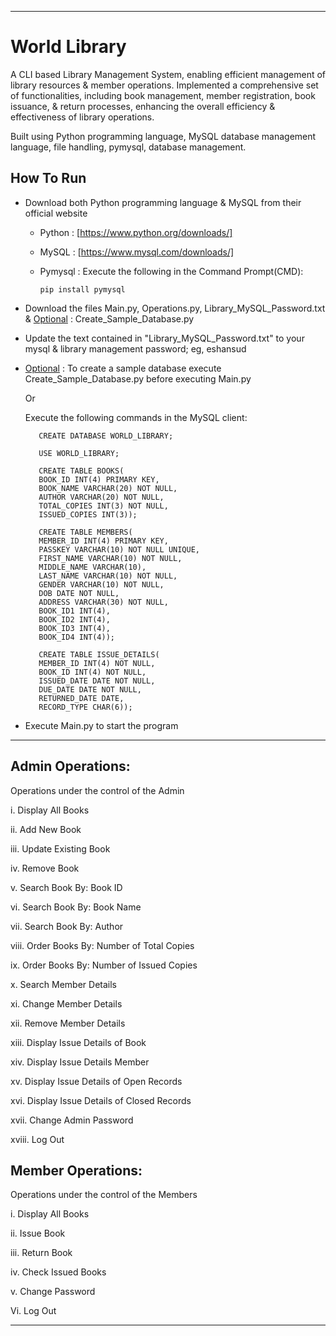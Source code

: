 ____________________________________________________________________________________________________________________________________________________________________________

# World Library


A CLI based Library Management System, enabling efficient management of library resources & member operations. Implemented a comprehensive set of functionalities, including book management, member registration, book issuance, & return processes, enhancing the overall efficiency & effectiveness of library operations.

Built using Python programming language, MySQL database management language, file handling, pymysql, database management.


## How To Run


- Download both Python programming language & MySQL from their official website

  - Python : [https://www.python.org/downloads/]

  - MySQL  : [https://www.mysql.com/downloads/]
    
  - Pymysql : Execute the following in the Command Prompt(CMD):
 
        pip install pymysql

- Download the files Main.py, Operations.py, Library_MySQL_Password.txt & <ins>Optional</ins> : Create_Sample_Database.py

- Update the text contained in "Library_MySQL_Password.txt" to your mysql & library management password; eg, eshansud

- <ins>Optional</ins> : To create a sample database execute Create_Sample_Database.py before executing Main.py

   Or

   Execute the following commands in the MySQL client:

         CREATE DATABASE WORLD_LIBRARY;

         USE WORLD_LIBRARY;
   
         CREATE TABLE BOOKS(
         BOOK_ID INT(4) PRIMARY KEY,
         BOOK_NAME VARCHAR(20) NOT NULL,
         AUTHOR VARCHAR(20) NOT NULL,
         TOTAL_COPIES INT(3) NOT NULL,
         ISSUED_COPIES INT(3));

         CREATE TABLE MEMBERS(
         MEMBER_ID INT(4) PRIMARY KEY,
         PASSKEY VARCHAR(10) NOT NULL UNIQUE,
         FIRST_NAME VARCHAR(10) NOT NULL,
         MIDDLE_NAME VARCHAR(10),
         LAST_NAME VARCHAR(10) NOT NULL,
         GENDER VARCHAR(10) NOT NULL,
         DOB DATE NOT NULL,
         ADDRESS VARCHAR(30) NOT NULL,
         BOOK_ID1 INT(4),
         BOOK_ID2 INT(4),
         BOOK_ID3 INT(4),
         BOOK_ID4 INT(4));
      
         CREATE TABLE ISSUE_DETAILS(
         MEMBER_ID INT(4) NOT NULL,
         BOOK_ID INT(4) NOT NULL,
         ISSUED_DATE DATE NOT NULL,
         DUE_DATE DATE NOT NULL,
         RETURNED_DATE DATE,
         RECORD_TYPE CHAR(6));
      
- Execute Main.py to start the program

____________________________________________________________________________________________________________________________________________________________________________

## Admin Operations:

Operations under the control of the Admin

i. Display All Books      

ii. Add New Book           

iii. Update Existing Book

iv. Remove Book      

v. Search Book By: Book ID

vi. Search Book By: Book Name

vii. Search Book By: Author

viii. Order Books By: Number of Total Copies

ix. Order Books By: Number of Issued Copies

x. Search Member Details

xi. Change Member Details

xii. Remove Member Details

xiii. Display Issue Details of Book

xiv. Display Issue Details Member

xv. Display Issue Details of Open Records

xvi. Display Issue Details of Closed Records

xvii. Change Admin Password

xviii. Log Out

## Member Operations:

Operations under the control of the Members

i. Display All Books

ii. Issue Book

iii. Return Book

iv. Check Issued Books

v. Change Password

Vi. Log Out
____________________________________________________________________________________________________________________________________________________________________________
